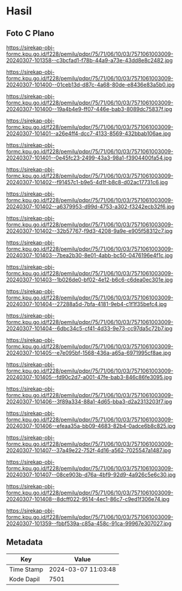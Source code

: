 # Hasil

## Foto C Plano

https://sirekap-obj-formc.kpu.go.id/f228/pemilu/pdpr/75/71/06/10/03/7571061003009-20240307-101358--c3bcfad1-f78b-44a9-a73e-43dd8e8c2482.jpg

https://sirekap-obj-formc.kpu.go.id/f228/pemilu/pdpr/75/71/06/10/03/7571061003009-20240307-101400--01ceb13d-d87c-4a68-80de-e8436e83a5b0.jpg

https://sirekap-obj-formc.kpu.go.id/f228/pemilu/pdpr/75/71/06/10/03/7571061003009-20240307-101400--19a4b4e9-ff07-446e-bab3-8089dc75837f.jpg

https://sirekap-obj-formc.kpu.go.id/f228/pemilu/pdpr/75/71/06/10/03/7571061003009-20240307-101401--a26e4ff4-dcc7-4133-8569-432bbab106ae.jpg

https://sirekap-obj-formc.kpu.go.id/f228/pemilu/pdpr/75/71/06/10/03/7571061003009-20240307-101401--0e45fc23-2499-43a3-98a1-f3904400fa54.jpg

https://sirekap-obj-formc.kpu.go.id/f228/pemilu/pdpr/75/71/06/10/03/7571061003009-20240307-101402--f91457c1-b9e5-4d1f-b8c8-d02ac17731c6.jpg

https://sirekap-obj-formc.kpu.go.id/f228/pemilu/pdpr/75/71/06/10/03/7571061003009-20240307-101402--a6379953-d99d-4753-a302-f3242ecb32f6.jpg

https://sirekap-obj-formc.kpu.go.id/f228/pemilu/pdpr/75/71/06/10/03/7571061003009-20240307-101402--32b57767-f9d3-4208-9a9e-e905f58312c7.jpg

https://sirekap-obj-formc.kpu.go.id/f228/pemilu/pdpr/75/71/06/10/03/7571061003009-20240307-101403--7bea2b30-8e01-4abb-bc50-0476196e4f1c.jpg

https://sirekap-obj-formc.kpu.go.id/f228/pemilu/pdpr/75/71/06/10/03/7571061003009-20240307-101403--1b026de0-bf02-4e12-b6c6-c6dea0ec301e.jpg

https://sirekap-obj-formc.kpu.go.id/f228/pemilu/pdpr/75/71/06/10/03/7571061003009-20240307-101404--27288a5d-7bfa-4181-9eb4-c1f1f35befc4.jpg

https://sirekap-obj-formc.kpu.go.id/f228/pemilu/pdpr/75/71/06/10/03/7571061003009-20240307-101404--6dbc34c5-cf41-4d33-9e73-cc97da5c72b7.jpg

https://sirekap-obj-formc.kpu.go.id/f228/pemilu/pdpr/75/71/06/10/03/7571061003009-20240307-101405--e7e095bf-1568-436a-a65a-6971995cf8ae.jpg

https://sirekap-obj-formc.kpu.go.id/f228/pemilu/pdpr/75/71/06/10/03/7571061003009-20240307-101405--fd90c2d7-a001-47fe-bab3-846c86fe3095.jpg

https://sirekap-obj-formc.kpu.go.id/f228/pemilu/pdpr/75/71/06/10/03/7571061003009-20240307-101406--3f89a334-88a1-4d65-bba3-d2a2313203f7.jpg

https://sirekap-obj-formc.kpu.go.id/f228/pemilu/pdpr/75/71/06/10/03/7571061003009-20240307-101406--efeaa35a-bb09-4683-82b4-0adce6b8c825.jpg

https://sirekap-obj-formc.kpu.go.id/f228/pemilu/pdpr/75/71/06/10/03/7571061003009-20240307-101407--37a49e22-752f-4d16-a562-7025547a1487.jpg

https://sirekap-obj-formc.kpu.go.id/f228/pemilu/pdpr/75/71/06/10/03/7571061003009-20240307-101407--08ce903b-d76a-4bf9-92d9-4a926c5e6c30.jpg

https://sirekap-obj-formc.kpu.go.id/f228/pemilu/pdpr/75/71/06/10/03/7571061003009-20240307-101408--8dcff022-9514-4ec1-86c7-c9ed1f306e74.jpg

https://sirekap-obj-formc.kpu.go.id/f228/pemilu/pdpr/75/71/06/10/03/7571061003009-20240307-101359--fbbf539a-c85a-458c-91ca-99967e307027.jpg


## Metadata

| Key        | Value               |
| ---------- | ------------------- |
| Time Stamp | 2024-03-07 11:03:48 |
| Kode Dapil | 7501                |



